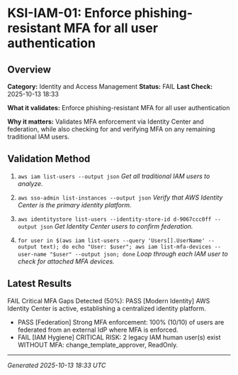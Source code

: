 # KSI-IAM-01: Enforce phishing-resistant MFA for all user authentication

## Overview

**Category:** Identity and Access Management
**Status:** FAIL
**Last Check:** 2025-10-13 18:33

**What it validates:** Enforce phishing-resistant MFA for all user authentication

**Why it matters:** Validates MFA enforcement via Identity Center and federation, while also checking for and verifying MFA on any remaining traditional IAM users.

## Validation Method

1. `aws iam list-users --output json`
   *Get all traditional IAM users to analyze.*

2. `aws sso-admin list-instances --output json`
   *Verify that AWS Identity Center is the primary identity platform.*

3. `aws identitystore list-users --identity-store-id d-9067ccc0ff --output json`
   *Get Identity Center users to confirm federation.*

4. `for user in $(aws iam list-users --query 'Users[].UserName' --output text); do echo "User: $user"; aws iam list-mfa-devices --user-name "$user" --output json; done`
   *Loop through each IAM user to check for attached MFA devices.*

## Latest Results

FAIL Critical MFA Gaps Detected (50%): PASS [Modern Identity] AWS Identity Center is active, establishing a centralized identity platform.
- PASS [Federation] Strong MFA enforcement: 100% (10/10) of users are federated from an external IdP where MFA is enforced.
- FAIL [IAM Hygiene] CRITICAL RISK: 2 legacy IAM human user(s) exist WITHOUT MFA: change_template_approver, ReadOnly.

---
*Generated 2025-10-13 18:33 UTC*
